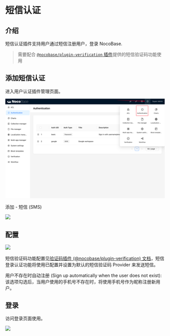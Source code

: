 # 短信认证

## 介绍

短信认证插件支持用户通过短信注册用户，登录 NocoBase.

> 需要配合 [`@nocobase/plugin-verification` 插件](../verification/index.md)提供的短信验证码功能使用

## 添加短信认证

进入用户认证插件管理页面。

![](../oidc/static/2023-12-03-18-19-33.png)

添加 - 短信 (SMS)

![](https://static-docs.nocobase.com/29c8916492fd5e1564a872b31ad3ac0d.png)

## 配置

![](https://static-docs.nocobase.com/a4d35ec63ba22ae2ea9e3e8e1cbb783d.png)

短信验证码功能配置见[验证码插件 (@nocobase/plugin-verification) 文档](../verification/index.md)，短信登录认证功能将使用已配置并设置为默认的短信验证码 Provider 来发送短信。

用户不存在时自动注册 (Sign up automatically when the user does not exist): 该选项勾选后，当用户使用的手机号不存在时，将使用手机号作为昵称注册新用户。

## 登录

访问登录页面使用。

![](https://static-docs.nocobase.com/8d630739201bc27d8b0de076ab4f75e2.png)